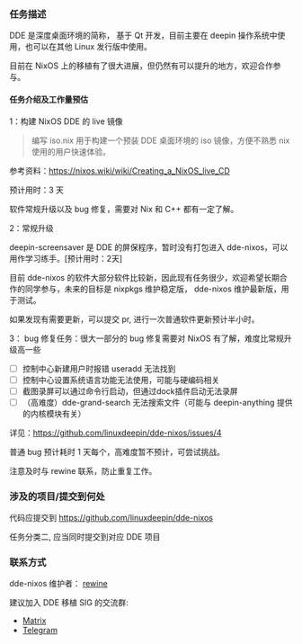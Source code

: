 ### 任务描述

DDE 是深度桌面环境的简称， 基于 Qt 开发，目前主要在 deepin 操作系统中使用，也可以在其他 Linux 发行版中使用。

目前在 NixOS 上的移植有了很大进展，但仍然有可以提升的地方，欢迎合作参与。

#### 任务介绍及工作量预估

1：构建 NixOS DDE 的 live 镜像

> 编写 iso.nix 用于构建一个预装 DDE 桌面环境的 iso 镜像，方便不熟悉 nix 使用的用户快速体验。

参考资料：https://nixos.wiki/wiki/Creating_a_NixOS_live_CD

预计用时：3 天

软件常规升级以及 bug 修复，需要对 Nix 和 C++ 都有一定了解。

2：常规升级

deepin-screensaver 是 DDE 的屏保程序，暂时没有打包进入 dde-nixos，可以用作学习练手。[预计用时：2天]

目前 dde-nixos 的软件大部分软件比较新，因此现有任务很少，欢迎希望长期合作的同学参与，未来的目标是 nixpkgs 维护稳定版， dde-nixos 维护最新版，用于测试。

如果发现有需要更新，可以提交 pr, 进行一次普通软件更新预计半小时。

3： bug 修复任务：很大一部分的 bug 修复需要对 NixOS 有了解，难度比常规升级高一些

- [ ] 控制中心新建用户时报错 useradd 无法找到
- [ ] 控制中心设置系统语言功能无法使用，可能与硬编码相关
- [ ] 截图录屏可以通过命令行启动，但通过dock插件启动无法录屏
- [ ] （高难度）dde-grand-search 无法搜索文件（可能与 deepin-anything 提供的内核模块有关）

详见：https://github.com/linuxdeepin/dde-nixos/issues/4

普通 bug 预计耗时 1 天每个，高难度暂不预计，可尝试挑战。

注意及时与 rewine 联系，防止重复工作。

### 涉及的项目/提交到何处

  代码应提交到 https://github.com/linuxdeepin/dde-nixos

  任务分类二, 应当同时提交到对应 DDE 项目

### 联系方式

dde-nixos 维护者： [rewine](https://github.com/wineee)

建议加入 DDE 移植 SIG 的交流群:
- [Matrix](https://matrix.to/#/#dde-port:matrix.org)
- [Telegram](https://t.me/ddeport)
